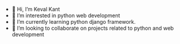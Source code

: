 - 👋 Hi, I’m Keval Kant
- 👀 I’m interested in python web development
- 🌱 I’m currently learning python django framework.
- 💞️ I’m looking to collaborate on projects related to python and web development

<!---
keval9098/keval9098 is a ✨ special ✨ repository because its `README.md` (this file) appears on your GitHub profile.
You can click the Preview link to take a look at your changes.
--->
